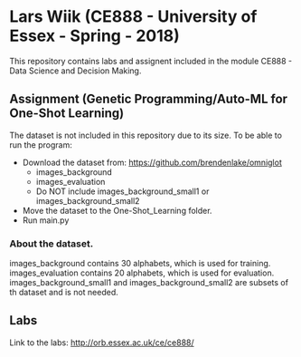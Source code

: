 # Lars Wiik (CE888 - University of Essex - Spring - 2018)

This repository contains labs and assignent included in the module CE888 - Data Science and Decision Making.

## Assignment (Genetic Programming/Auto-ML for One-Shot Learning)

The dataset is not included in this repository due to its size.
To be able to run the program:
- Download the dataset from: https://github.com/brendenlake/omniglot
    - images_background
    - images_evaluation
    - Do NOT include images_background_small1 or images_background_small2
- Move the dataset to the One-Shot_Learning folder.
- Run main.py

### About the dataset.
images_background contains 30 alphabets, which is used for training.
images_evaluation contains 20 alphabets, which is used for evaluation.
images_background_small1 and images_background_small2 are subsets of th dataset and is not needed.

## Labs

Link to the labs: http://orb.essex.ac.uk/ce/ce888/


